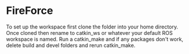 # FireForce

To set up the workspace first clone the folder into your home directory. Once cloned then rename to catkin_ws or whatever your default ROS workspace is named. Run a catkin_make and if any packages don't work, delete build and devel folders and rerun catkin_make.
